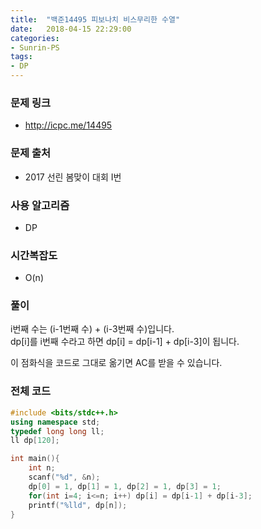 ```yaml
---
title:  "백준14495 피보나치 비스무리한 수열"
date:   2018-04-15 22:29:00
categories:
- Sunrin-PS
tags:
- DP
---
```


### 문제 링크
* http://icpc.me/14495

### 문제 출처
* 2017 선린 봄맞이 대회 I번

### 사용 알고리즘
* DP

### 시간복잡도
* O(n)

### 풀이
i번째 수는 (i-1번째 수) + (i-3번째 수)입니다.<br>
dp[i]를 i번째 수라고 하면 dp[i] = dp[i-1] + dp[i-3]이 됩니다.

이 점화식을 코드로 그대로 옮기면 AC를 받을 수 있습니다.

### 전체 코드
```cpp
#include <bits/stdc++.h>
using namespace std;
typedef long long ll;
ll dp[120];

int main(){
	int n;
	scanf("%d", &n);
	dp[0] = 1, dp[1] = 1, dp[2] = 1, dp[3] = 1;
	for(int i=4; i<=n; i++) dp[i] = dp[i-1] + dp[i-3];
	printf("%lld", dp[n]);
}
```
